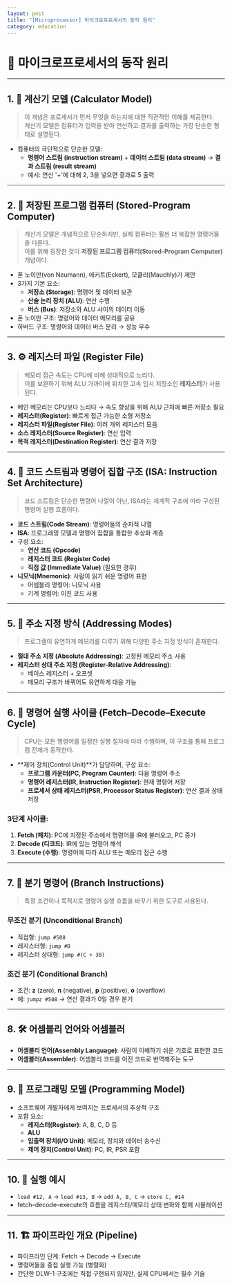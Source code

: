 ```yaml
---
layout: post
title: "[Microprocessor] 마이크로프로세서의 동작 원리" 
category: education
---
```


# 📘 마이크로프로세서의 동작 원리 
---

## 1. 🧮 계산기 모델 (Calculator Model)
> 이 개념은 프로세서가 먼저 무엇을 하는지에 대한 직관적인 이해를 제공한다.  
> 계산기 모델은 컴퓨터가 입력을 받아 연산하고 결과를 출력하는 가장 단순한 형태로 설명된다.

- 컴퓨터의 극단적으로 단순한 모델:
  - **명령어 스트림 (instruction stream)** + **데이터 스트림 (data stream)** → **결과 스트림 (result stream)**
  - 예시: 연산 '+'에 대해 2, 3을 넣으면 결과로 5 출력

---

## 2. 💾 저장된 프로그램 컴퓨터 (Stored-Program Computer)
> 계산기 모델은 개념적으로 단순하지만, 실제 컴퓨터는 훨씬 더 복잡한 명령어들을 다룬다.  
> 이를 위해 등장한 것이 **저장된 프로그램 컴퓨터(Stored-Program Computer)** 개념이다.

- 폰 노이만(von Neumann), 에커트(Eckert), 모클리(Mauchly)가 제안
- 3가지 기본 요소:
  - **저장소 (Storage)**: 명령어 및 데이터 보관
  - **산술 논리 장치 (ALU)**: 연산 수행
  - **버스 (Bus)**: 저장소와 ALU 사이의 데이터 이동
- 폰 노이만 구조: 명령어와 데이터 메모리를 공유
- 하버드 구조: 명령어와 데이터 버스 분리 → 성능 우수

---

## 3. ⚙️ 레지스터 파일 (Register File)
> 메모리 접근 속도는 CPU에 비해 상대적으로 느리다.  
> 이를 보완하기 위해 ALU 가까이에 위치한 고속 임시 저장소인 **레지스터**가 사용된다.

- 메인 메모리는 CPU보다 느리다 → 속도 향상을 위해 ALU 근처에 빠른 저장소 필요
- **레지스터(Register)**: 빠르게 접근 가능한 소형 저장소
- **레지스터 파일(Register File)**: 여러 개의 레지스터 모음
- **소스 레지스터(Source Register)**: 연산 입력
- **목적 레지스터(Destination Register)**: 연산 결과 저장

---

## 4. 📜 코드 스트림과 명령어 집합 구조 (ISA: Instruction Set Architecture)
> 코드 스트림은 단순한 명령어 나열이 아닌, ISA라는 체계적 구조에 따라 구성된 명령어 실행 흐름이다.

- **코드 스트림(Code Stream)**: 명령어들의 순차적 나열
- **ISA**: 프로그래밍 모델과 명령어 집합을 통합한 추상화 계층
- 구성 요소:
  - **연산 코드 (Opcode)**
  - **레지스터 코드 (Register Code)**
  - **직접 값 (Immediate Value)** (필요한 경우)
- **니모닉(Mnemonic)**: 사람이 읽기 쉬운 명령어 표현
  - 어셈블리 명령어: 니모닉 사용
  - 기계 명령어: 이진 코드 사용

---

## 5. 🧩 주소 지정 방식 (Addressing Modes)
> 프로그램이 유연하게 메모리를 다루기 위해 다양한 주소 지정 방식이 존재한다.

- **절대 주소 지정 (Absolute Addressing)**: 고정된 메모리 주소 사용
- **레지스터 상대 주소 지정 (Register-Relative Addressing)**:
  - 베이스 레지스터 + 오프셋
  - 메모리 구조가 바뀌어도 유연하게 대응 가능

---

## 6. 🔄 명령어 실행 사이클 (Fetch–Decode–Execute Cycle)
> CPU는 모든 명령어를 일정한 실행 절차에 따라 수행하며, 이 구조를 통해 프로그램 전체가 동작한다.

- **제어 장치(Control Unit)**가 담당하며, 구성 요소:
  - **프로그램 카운터(PC, Program Counter)**: 다음 명령어 주소
  - **명령어 레지스터(IR, Instruction Register)**: 현재 명령어 저장
  - **프로세서 상태 레지스터(PSR, Processor Status Register)**: 연산 결과 상태 저장

### 3단계 사이클:
1. **Fetch (패치)**: PC에 지정된 주소에서 명령어를 IR에 불러오고, PC 증가
2. **Decode (디코드)**: IR에 있는 명령어 해석
3. **Execute (수행)**: 명령어에 따라 ALU 또는 메모리 접근 수행

---

## 7. 🔁 분기 명령어 (Branch Instructions)
> 특정 조건이나 목적지로 명령어 실행 흐름을 바꾸기 위한 도구로 사용된다.

### 무조건 분기 (Unconditional Branch)
- 직접형: `jump #508`
- 레지스터형: `jump #D`
- 레지스터 상대형: `jump #(C + 30)`

### 조건 분기 (Conditional Branch)
- 조건: **z** (zero), **n** (negative), **p** (positive), **o** (overflow)
- 예: `jumpz #508` → 연산 결과가 0일 경우 분기

---

## 8. 🛠 어셈블리 언어와 어셈블러
- **어셈블리 언어(Assembly Language)**: 사람이 이해하기 쉬운 기호로 표현한 코드
- **어셈블러(Assembler)**: 어셈블리 코드를 이진 코드로 번역해주는 도구

---

## 9. 🧠 프로그래밍 모델 (Programming Model)
- 소프트웨어 개발자에게 보여지는 프로세서의 추상적 구조
- 포함 요소:
  - **레지스터(Register)**: A, B, C, D 등
  - **ALU**
  - **입출력 장치(I/O Unit)**: 메모리, 장치와 데이터 송수신
  - **제어 장치(Control Unit)**: PC, IR, PSR 포함

---

## 10. 🚦 실행 예시
- `load #12, A` → `load #13, B` → `add A, B, C` → `store C, #14`
- fetch–decode–execute의 흐름을 레지스터/메모리 상태 변화와 함께 시뮬레이션

---

## 11. 🏗️ 파이프라인 개요 (Pipeline)
- 파이프라인 단계: Fetch → Decode → Execute
- 명령어들을 중첩 실행 가능 (병렬화)
- 간단한 DLW-1 구조에는 직접 구현되지 않지만, 실제 CPU에서는 필수 기술

